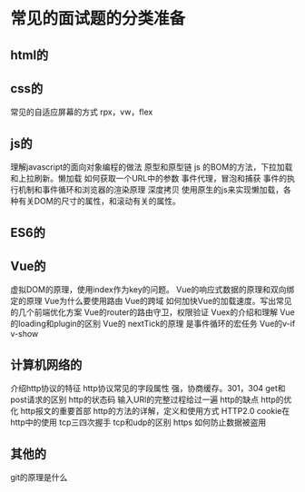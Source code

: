 # 常见的面试题的分类准备

## html的

## css的

常见的自适应屏幕的方式 rpx，vw，flex

## js的

理解javascript的面向对象编程的做法
原型和原型链
js 的BOM的方法，下拉加载和上拉刷新。懒加载
如何获取一个URL中的参数
事件代理，冒泡和捕获
事件的执行机制和事件循环和浏览器的渲染原理
深度拷贝
使用原生的js来实现懒加载，各种有关DOM的尺寸的属性，和滚动有关的属性。

## ES6的

## Vue的

虚拟DOM的原理，使用index作为key的问题。
Vue的响应式数据的原理和双向绑定的原理
Vue为什么要使用路由
Vue的跨域
如何加快Vue的加载速度。写出常见的几个前端优化方案
Vue的router的路由守卫，权限验证
Vuex的介绍和理解
Vue的loading和plugin的区别
Vue的 nextTick的原理 是事件循环的宏任务
Vue的v-if v-show

## 计算机网络的

介绍http协议的特征
http协议常见的字段属性
强，协商缓存。301，304
get和post请求的区别
http的状态码
输入URl的完整过程给过一遍
http的缺点
http的优化
http报文的重要首部
http的方法的详解，定义和使用方式
HTTP2.0
cookie在http中的使用
tcp三四次握手
tcp和udp的区别
https
如何防止数据被盗用

## 其他的

git的原理是什么